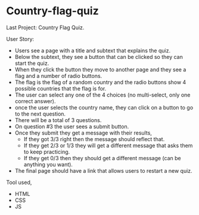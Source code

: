 # Country-flag-quiz

 Last Project: Country Flag Quiz.

User Story:
* Users see a page with a title and subtext that explains the quiz.
* Below the subtext, they see a button that can be clicked so they can start the quiz.
* When they click the button they move to another page and they see a flag and a number of radio buttons.
* The flag is the flag of a random country and the radio buttons show 4 possible countries that the flag is for.
* The user can select any one of the 4 choices (no multi-select, only one correct answer).
* once the user selects the country name, they can click on a button to go to the next question.
* There will be a total of 3 questions.
* On question #3 the user sees a submit button.
* Once they submit they get a message with their results,
  - If they got 3/3 right then the message should reflect that.
  - If they get 2/3  or 1/3 they will get a different message that asks them to keep practicing.
  - If they get 0/3 then they should get a different message (can be anything you want).
* The final page should have a link that allows users to restart a new quiz.

Tool used,
* HTML
* CSS
* JS

